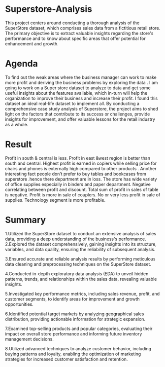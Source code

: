 # Superstore-Analysis
This project centers around conducting a thorough analysis of the SuperStore dataset, which comprises sales data from a fictitious retail store. The primary objective is to extract valuable insights regarding the store's performance and to know about specific areas that offer potential for enhancement and growth.
# Agenda
To find out the weak areas where the business manager can work to make more profit and deriving the business problems by exploring the data . I am going to work on a Super store dataset to analyze to data and get some useful insights about the features available, which in-turn will help the organization to improve their business and increase their profit. I found this dataset an ideal real-life dataset to implement all. By conducting a comprehensive case study analysis of Superstore, the project aims to shed light on the factors that contribute to its success or challenges, provide insights for improvement, and offer valuable lessons for the retail industry as a whole.
# Result
Profit in south & central is less. Profit in east &west region is better than south and central. Highest profit is earned in copiers while selling price for chairs and phones is externally high compared to other products . Another interesting fact people don’t prefer to buy tables and bookcases from superstore .hence there department are in loss. The store has wide variety of office supplies especially in binders and paper department. Negative correlating between profit and discount. Total sum of profit in sales of table is negative. Profit is more in sale of couplers. No or very less profit in sale of supplies. Technology segment is more profitable.
# Summary
1.Utilized the SuperStore dataset to conduct an extensive analysis of sales data, providing a deep understanding of the business's performance. 
2.Explored the dataset comprehensively, gaining insights into its structure, variables, and data quality, ensuring the reliability of subsequent analysis.

3.Ensured accurate and reliable analysis results by performing meticulous data cleaning and preprocessing techniques on the SuperStore dataset. 

4.Conducted in-depth exploratory data analysis (EDA) to unveil hidden patterns, trends, and relationships within the sales data, revealing valuable insights.    

5.Investigated key performance metrics, including sales revenue, profit, and customer segments, to identify areas for improvement and growth opportunities. 

6.Identified potential target markets by analyzing geographical sales distribution, providing actionable information for strategic expansion.

7.Examined top-selling products and popular categories, evaluating their impact on overall store performance and informing future inventory management decisions.    

8.Utilized advanced techniques to analyze customer behavior, including buying patterns and loyalty, enabling the optimization of marketing strategies for increased             customer satisfaction and retention.
